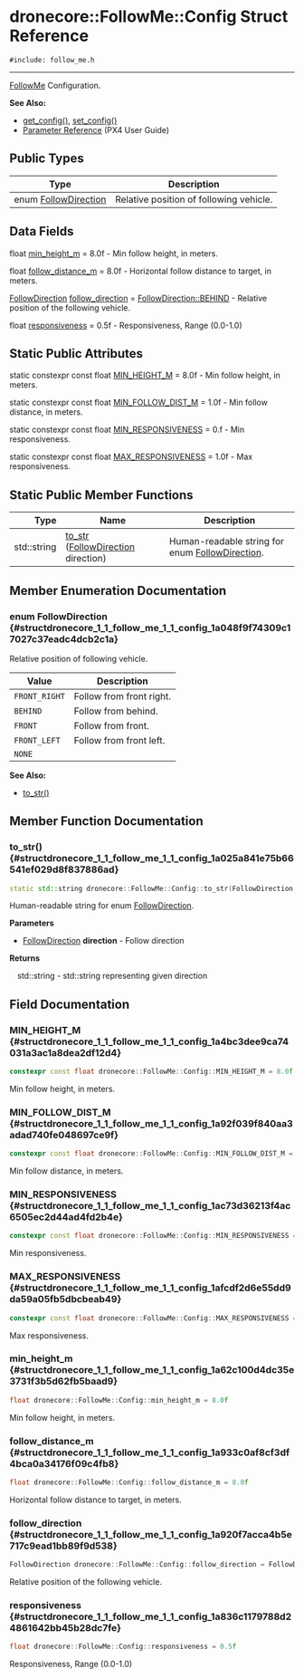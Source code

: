 # dronecore::FollowMe::Config Struct Reference
`#include: follow_me.h`

----


[FollowMe](classdronecore_1_1_follow_me.md) Configuration. 


**See Also:**
- [get_config()](classdronecore_1_1_follow_me.md#classdronecore_1_1_follow_me_1a054aebafe0839a1028f277285b769fe5), [set_config()](classdronecore_1_1_follow_me.md#classdronecore_1_1_follow_me_1aedf746d4a0eebdaaddc3d1ba0aeb6720)
- [Parameter Reference](https://docs.px4.io/en/advanced_config/parameter_reference.html#follow-target) (PX4 User Guide)


## Public Types


Type | Description
--- | ---
enum [FollowDirection](#structdronecore_1_1_follow_me_1_1_config_1a048f9f74309c17027c37eadc4dcb2c1a) | Relative position of following vehicle.

## Data Fields


float [min_height_m](#structdronecore_1_1_follow_me_1_1_config_1a62c100d4dc35e3731f3b5d62fb5baad9) = 8.0f - Min follow height, in meters.

float [follow_distance_m](#structdronecore_1_1_follow_me_1_1_config_1a933c0af8cf3df4bca0a34176f09c4fb8) = 8.0f - Horizontal follow distance to target, in meters.

[FollowDirection](structdronecore_1_1_follow_me_1_1_config.md#structdronecore_1_1_follow_me_1_1_config_1a048f9f74309c17027c37eadc4dcb2c1a) [follow_direction](#structdronecore_1_1_follow_me_1_1_config_1a920f7acca4b5e717c9ead1bb89f9d538) = [FollowDirection::BEHIND](structdronecore_1_1_follow_me_1_1_config.md#structdronecore_1_1_follow_me_1_1_config_1a048f9f74309c17027c37eadc4dcb2c1aaef9c2aaa3392278b1fe2fa46124350a9) - Relative position of the following vehicle.

float [responsiveness](#structdronecore_1_1_follow_me_1_1_config_1a836c1179788d24861642bb45b28dc7fe) = 0.5f - Responsiveness, Range (0.0-1.0)

## Static Public Attributes


static constexpr const float [MIN_HEIGHT_M](#structdronecore_1_1_follow_me_1_1_config_1a4bc3dee9ca74031a3ac1a8dea2df12d4) = 8.0f - Min follow height, in meters.


static constexpr const float [MIN_FOLLOW_DIST_M](#structdronecore_1_1_follow_me_1_1_config_1a92f039f840aa3adad740fe048697ce9f) = 1.0f - Min follow distance, in meters.


static constexpr const float [MIN_RESPONSIVENESS](#structdronecore_1_1_follow_me_1_1_config_1ac73d36213f4ac6505ec2d44ad4fd2b4e) = 0.f - Min responsiveness.


static constexpr const float [MAX_RESPONSIVENESS](#structdronecore_1_1_follow_me_1_1_config_1afcdf2d6e55dd9da59a05fb5dbcbeab49) = 1.0f - Max responsiveness.


## Static Public Member Functions


Type | Name | Description
---: | --- | ---
std::string | [to_str](#structdronecore_1_1_follow_me_1_1_config_1a025a841e75b66541ef029d8f837886ad) ([FollowDirection](structdronecore_1_1_follow_me_1_1_config.md#structdronecore_1_1_follow_me_1_1_config_1a048f9f74309c17027c37eadc4dcb2c1a) direction) | Human-readable string for enum [FollowDirection](structdronecore_1_1_follow_me_1_1_config.md#structdronecore_1_1_follow_me_1_1_config_1a048f9f74309c17027c37eadc4dcb2c1a).


## Member Enumeration Documentation


### enum FollowDirection {#structdronecore_1_1_follow_me_1_1_config_1a048f9f74309c17027c37eadc4dcb2c1a}


Relative position of following vehicle.


Value | Description
--- | ---
<span id="structdronecore_1_1_follow_me_1_1_config_1a048f9f74309c17027c37eadc4dcb2c1aa3c590d7552bf5fa1953eb0f05c64acd5"></span> `FRONT_RIGHT` | Follow from front right. 
<span id="structdronecore_1_1_follow_me_1_1_config_1a048f9f74309c17027c37eadc4dcb2c1aaef9c2aaa3392278b1fe2fa46124350a9"></span> `BEHIND` | Follow from behind. 
<span id="structdronecore_1_1_follow_me_1_1_config_1a048f9f74309c17027c37eadc4dcb2c1aabb2fe5c916efb43aab8cbb68f997d2ee"></span> `FRONT` | Follow from front. 
<span id="structdronecore_1_1_follow_me_1_1_config_1a048f9f74309c17027c37eadc4dcb2c1aa3c30649875f80bc4b253621e9cf4aa8e"></span> `FRONT_LEFT` | Follow from front left. 
<span id="structdronecore_1_1_follow_me_1_1_config_1a048f9f74309c17027c37eadc4dcb2c1aab50339a10e1de285ac99d4c3990b8693"></span> `NONE` |  

**See Also:**
- [to_str()](structdronecore_1_1_follow_me_1_1_config.md#structdronecore_1_1_follow_me_1_1_config_1a025a841e75b66541ef029d8f837886ad)


## Member Function Documentation


### to_str() {#structdronecore_1_1_follow_me_1_1_config_1a025a841e75b66541ef029d8f837886ad}
```cpp
static std::string dronecore::FollowMe::Config::to_str(FollowDirection direction)
```


Human-readable string for enum [FollowDirection](structdronecore_1_1_follow_me_1_1_config.md#structdronecore_1_1_follow_me_1_1_config_1a048f9f74309c17027c37eadc4dcb2c1a).


**Parameters**

* [FollowDirection](structdronecore_1_1_follow_me_1_1_config.md#structdronecore_1_1_follow_me_1_1_config_1a048f9f74309c17027c37eadc4dcb2c1a) **direction** - Follow direction

**Returns**

&emsp;std::string - std::string representing given direction

## Field Documentation


### MIN_HEIGHT_M {#structdronecore_1_1_follow_me_1_1_config_1a4bc3dee9ca74031a3ac1a8dea2df12d4}

```cpp
constexpr const float dronecore::FollowMe::Config::MIN_HEIGHT_M = 8.0f
```


Min follow height, in meters.


### MIN_FOLLOW_DIST_M {#structdronecore_1_1_follow_me_1_1_config_1a92f039f840aa3adad740fe048697ce9f}

```cpp
constexpr const float dronecore::FollowMe::Config::MIN_FOLLOW_DIST_M = 1.0f
```


Min follow distance, in meters.


### MIN_RESPONSIVENESS {#structdronecore_1_1_follow_me_1_1_config_1ac73d36213f4ac6505ec2d44ad4fd2b4e}

```cpp
constexpr const float dronecore::FollowMe::Config::MIN_RESPONSIVENESS = 0.f
```


Min responsiveness.


### MAX_RESPONSIVENESS {#structdronecore_1_1_follow_me_1_1_config_1afcdf2d6e55dd9da59a05fb5dbcbeab49}

```cpp
constexpr const float dronecore::FollowMe::Config::MAX_RESPONSIVENESS = 1.0f
```


Max responsiveness.


### min_height_m {#structdronecore_1_1_follow_me_1_1_config_1a62c100d4dc35e3731f3b5d62fb5baad9}

```cpp
float dronecore::FollowMe::Config::min_height_m = 8.0f
```


Min follow height, in meters.


### follow_distance_m {#structdronecore_1_1_follow_me_1_1_config_1a933c0af8cf3df4bca0a34176f09c4fb8}

```cpp
float dronecore::FollowMe::Config::follow_distance_m = 8.0f
```


Horizontal follow distance to target, in meters.


### follow_direction {#structdronecore_1_1_follow_me_1_1_config_1a920f7acca4b5e717c9ead1bb89f9d538}

```cpp
FollowDirection dronecore::FollowMe::Config::follow_direction = FollowDirection::BEHIND
```


Relative position of the following vehicle.


### responsiveness {#structdronecore_1_1_follow_me_1_1_config_1a836c1179788d24861642bb45b28dc7fe}

```cpp
float dronecore::FollowMe::Config::responsiveness = 0.5f
```


Responsiveness, Range (0.0-1.0)

